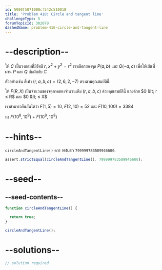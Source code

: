 ```yaml
---
id: 5900f5071000cf542c510018
title: 'Problem 410: Circle and tangent line'
challengeType: 5
forumTopicId: 302079
dashedName: problem-410-circle-and-tangent-line
---
```


# --description--

ให้ $C$ เป็นวงกลมที่มีรัศมี $r$, $x^2 + y^2 = r^2$ เราเลือกสองจุด $P(a, b)$ และ $Q(-a, c)$ เพื่อให้เส้นที่ผ่าน $P$ และ $Q$ สัมผัสกับ $C$

ตัวอย่างเช่น สี่เท่า $(r, a, b, c) = (2, 6, 2, -7)$ ตรงตามคุณสมบัตินี้

ให้ $F(R, X)$ เป็นจำนวนของจตุภาคของจำนวนเต็ม $(r, a, b, c)$ ด้วยคุณสมบัตินี้ และด้วย $0 &lt; r ≤ R$ และ $0 &lt; ≤ X$

เราสามารถยืนยันได้ว่า $F(1, 5) = 10$, $F(2, 10) = 52$ และ $F(10, 100) = 3384$

หา $F({10}^8, {10}^9) + F({10}^9, {10}^8)$

# --hints--

`circleAndTangentLine()` ควร return `799999783589946600`.

```js
assert.strictEqual(circleAndTangentLine(), 799999783589946600);
```

# --seed--

## --seed-contents--

```js
function circleAndTangentLine() {

  return true;
}

circleAndTangentLine();
```

# --solutions--

```js
// solution required
```
